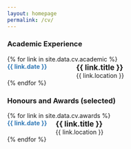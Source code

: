 ```yaml
---
layout: homepage
permalink: /cv/
---
```


### Academic Experience
<ul style="list-style: none; padding-left: 0;">
{% for link in site.data.cv.academic %}
<li>
<div class="pub-row" style="display: flex; align-items: flex-start; margin-bottom: 0em;">
    
  <div style="min-width: 140px; padding-left: 0px; font-weight: bold; color: #337ab7; flex-shrink: 0;">
      {{ link.date }}
  </div>
    
  <!-- Right column: Talk details -->
  <div class="col-sm-9" style="padding-left: 20px; padding-right: 15px;">
    <div class="title" style="font-weight: bold; font-size: 13pt">{{ link.title }}</div>
    <div class="location" style="margin-bottom: 0px;">{{ link.location }}</div>
    </div>
  </div>
</li>
{% endfor %}
</ul>

### Honours and Awards (selected)
<ul style="list-style: none; padding-left: 0;">
{% for link in site.data.cv.awards %}
<li>
<div class="pub-row" style="display: flex; align-items: flex-start; margin-bottom: 0em;">
    
  <div style="min-width: 80px; padding-left: 0px; font-weight: bold; color: #337ab7; flex-shrink: 0;">
      {{ link.date }}
  </div>
    
  <!-- Right column: Talk details -->
  <div class="col-sm-9" style="padding-left: 20px; padding-right: 15px;">
    <div class="title" style="font-weight: bold; font-size: 13pt">{{ link.title }}</div>
    <div class="location" style="margin-bottom: 0px;">{{ link.location }}</div>
    </div>
  </div>
</li>
{% endfor %}
</ul>




